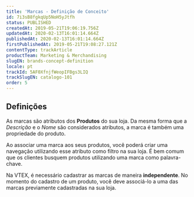 ```yaml
---
title: 'Marcas - Definição de Conceito'
id: 7i3sB8fgkqUp5NoH5yJtfh
status: PUBLISHED
createdAt: 2019-05-21T19:06:19.756Z
updatedAt: 2020-02-13T16:01:14.664Z
publishedAt: 2020-02-13T16:01:14.664Z
firstPublishedAt: 2019-05-21T19:08:27.121Z
contentType: trackArticle
productTeam: Marketing & Merchandising
slugEN: brands-concept-definition
locale: pt
trackId: 5AF0XfnjfWeopIFBgs3LIQ
trackSlugEN: catalogo-101
order: 5
---
```


## Definições

As marcas são atributos dos **Produtos** do sua loja. Da mesma forma que a *Descrição* e o *Nome* são considerados atributos, a marca é também uma propriedade do produto.

Ao associar uma marca aos seus produtos, você poderá criar uma navegação utilizando esse atributo como filtro na sua loja. É bem comum que os clientes busquem produtos utilizando uma marca como palavra-chave.
 
Na VTEX, é necessário cadastrar as marcas de maneira **independente**. No momento do cadastro de um produto, você deve associá-lo a uma das marcas previamente cadastradas na sua loja.
